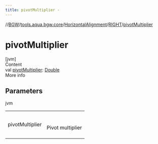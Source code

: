 ```yaml
---
title: pivotMultiplier -
---
```

//[BGW](../../../../index.md)/[tools.aqua.bgw.core](../../index.md)/[HorizontalAlignment](../index.md)/[RIGHT](index.md)/[pivotMultiplier](pivot-multiplier.md)



# pivotMultiplier  
[jvm]  
Content  
val [pivotMultiplier](pivot-multiplier.md): [Double](https://kotlinlang.org/api/latest/jvm/stdlib/kotlin/-double/index.html)  
More info  


## Parameters  
  
jvm  
  
| | |
|---|---|
| <a name="tools.aqua.bgw.core/HorizontalAlignment.RIGHT/pivotMultiplier/#/PointingToDeclaration/"></a>pivotMultiplier| <a name="tools.aqua.bgw.core/HorizontalAlignment.RIGHT/pivotMultiplier/#/PointingToDeclaration/"></a><br><br>Pivot multiplier<br><br>|
  
  



